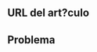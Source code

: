 <!---
Welcome to the documentation repository for Office Scripts in Excel on the web.

To report an issue with the Office Scripts documentation, please provide the article URL and describe the issue below. Alternatively, if you want to submit a pull request with your recommended documentation changes, we will review your contributions and update our documentation accordingly.

If your issue is not related to the Office Scripts documentation, please post it to one of the following channels instead:

- To ask a question about designing Office Scripts or the Office.js API that runs Office Scripts, post your question to Stack Overflow and tag it with the "office-scripts" tag (https://stackoverflow.com/questions/tagged/office-scripts).

- To report an issue with the Office.js API or platform, create the issue in the OfficeDev/office-js repository (https://github.com/OfficeDev/office-js), which members of the product team monitor for customer-reported issues.

- To submit a feature request for Office Scripts, use the feedback button in the Code Editor. In the Code Editor task pane's **More options (…)** menu, select the **Send feedback** button to share your feature needs and other experiences.
-->

<!--- Provide a general summary of the documentation issue in the Title above -->

## <a name="article-url"></a>URL del art?culo
<!-- Provide the URL of the article that this documentation issue relates to -->

## <a name="issue"></a>Problema
<!-- Provide a thorough description of the documentation issue -->
